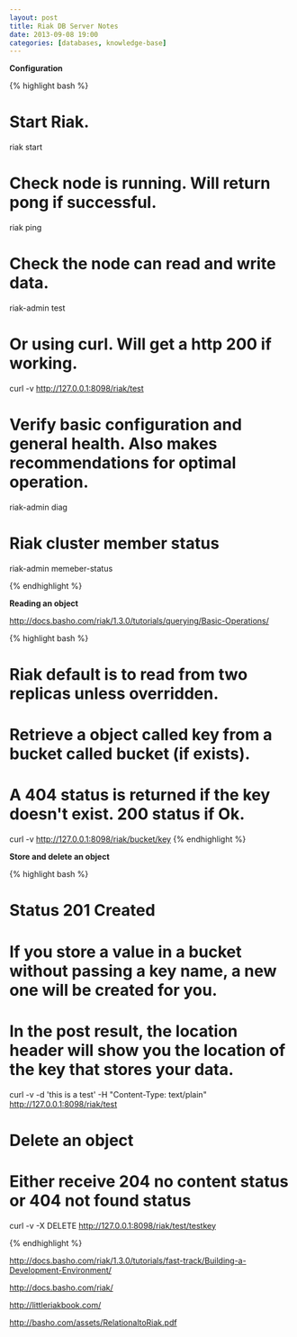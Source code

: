 ```yaml
---
layout: post
title: Riak DB Server Notes
date: 2013-09-08 19:00
categories: [databases, knowledge-base]
---
```

<strong>Configuration</strong>

{% highlight bash %}
# Start Riak.
riak start

# Check node is running. Will return pong if successful.
riak ping

# Check the node can read and write data.
riak-admin test

# Or using curl. Will get a http 200 if working.
curl -v http://127.0.0.1:8098/riak/test

# Verify basic configuration and general health. Also makes recommendations for optimal operation.
riak-admin diag

# Riak cluster member status
riak-admin memeber-status

{% endhighlight %}

<strong>Reading an object</strong>

http://docs.basho.com/riak/1.3.0/tutorials/querying/Basic-Operations/

{% highlight bash %}

# Riak default is to read from two replicas unless overridden.

# Retrieve a object called key from a bucket called bucket (if exists).
# A 404 status is returned if the key doesn't exist. 200 status if Ok.
curl -v http://127.0.0.1:8098/riak/bucket/key
{% endhighlight %}

<strong>Store and delete an object</strong>

{% highlight bash %}

# Status 201 Created
# If you store a value in a bucket without passing a key name, a new one will be created for you.
# In the post result, the location header will show you the location of the key that stores your data.
curl -v -d 'this is a test' -H "Content-Type: text/plain" http://127.0.0.1:8098/riak/test

# Delete an object
# Either receive 204 no content status or 404 not found status
curl -v -X DELETE http://127.0.0.1:8098/riak/test/testkey

{% endhighlight %}

<a href="http://docs.basho.com/riak/1.3.0/tutorials/fast-track/Building-a-Development-Environment/" target="_blank">http://docs.basho.com/riak/1.3.0/tutorials/fast-track/Building-a-Development-Environment/</a>

<a title="Basho - Riak Docs" href="http://docs.basho.com/riak/" target="_blank">http://docs.basho.com/riak/</a>

<a href="http://littleriakbook.com/" target="_blank">http://littleriakbook.com/</a>

<a href="http://basho.com/assets/RelationaltoRiak.pdf" target="_blank">http://basho.com/assets/RelationaltoRiak.pdf</a>
